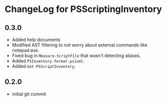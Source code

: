 # ChangeLog for PSScriptingInventory

## 0.3.0

+ Added help documents
+ Modified AST filtering to not worry about external commands like notepad.exe.
+ Fixed bug in `Measure-ScriptFile` that wasn't detecting aliases.
+ Added `PSInventory.format.ps1xml`.
+ Added `Get-PSScriptInventory`.

## 0.2.0

+ initial git commit
